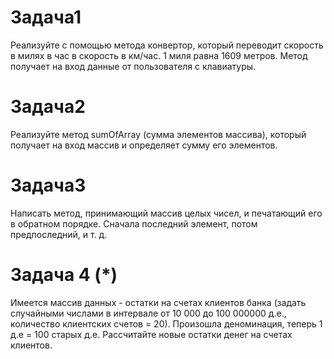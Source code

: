 # Задача1
Реализуйте с помощью метода конвертор, который переводит скорость в милях в час в скорость в
км/час. 1 миля равна 1609 метров. Метод получает на вход данные от пользователя с клавиатуры. 

# Задача2
Реализуйте метод sumOfArray (сумма элементов массива), который получает на вход
массив и определяет сумму его элементов.

# Задача3  
Написать метод, принимающий массив целых чисел, и печатающий его в обратном порядке.
Сначала последний элемент, потом предпоследний, и т. д.

# Задача 4 (*)
Имеется массив данных - остатки на счетах клиентов банка (задать случайными числами в интервале от
10 000 до 100 000000 д.е., количество клиентских счетов = 20).
Произошла деноминация, теперь 1 д.е = 100 старых д.е. Рассчитайте новые остатки денег на счетах клиентов.


